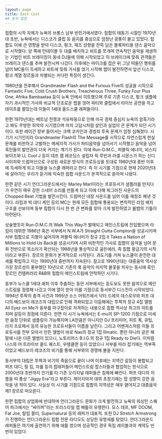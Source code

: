 ```yaml
---
layout: page
title: East Cost
## 동부 힙합
---
```

힙합의 시작 자체가 뉴욕의 브롱스 남부 빈민가에서였다. 힙합의 태동기 시절인 1970년대 초반, 뉴욕에서는 디스코가 클럽 등 음지를 중심으로 엄청난 광풍이 불고 있었다. 힙합도 이에 큰 영향을 받아 디스코, 펑크, 재즈 성향을 잔뜩 담은 블록파티용 댄스 음악으로 시작했다. 양 쪽에 턴테이블 두 대를 배치하고 비트를 쪼개며 연속적인 음악을 재생하는 기법인 비트 브레이킹이 동네 DJ들에 의해 시작되었고 이 브레이크에 맞춰 관객들은 브레이크 댄스를 추며 발전시켜 나갔다. 이후에는 마이크를 잡은 뒤 그냥 떠들던 행위를 넘어 MC들이 득세하고 비트에 맞춰 가사를 얹기 시작해 랩이 발전하면서 앞선 디스코, 펑크 계열 장르들과 차별되는 커다란 특징이 생긴다.

1980년을 전후해서 Grandmaster Flash and the Furious Five의 성공을 시작으로 Fantastic Five, Cold Crush Brothers, Treacherous Three, Funky Four Plus One, Afrika Bambaataa 등이 뉴욕 안에서 히트했으며 주로 기존 디스코, 펑크 샘플에 자기 과시적인 가사와 비교적 단조로운 랩을 얹어 파티와 클럽에서 라이브 공연을 하고 테이프를 팔았는데 이들이 1세대 올드스쿨 래퍼들이다.

한편 1970년대는 베트남 전쟁과 석유파동으로 인해 미국 경제 중심지 뉴욕의 암흑기라고 봐도 무방한 최악의 시기였으며 마치 고담시처럼 살인과 실업이 큰 문제가 되던 시기이다. 또한 레이건 정부 들어서는 크랙 코카인과 경범죄 투옥 문제가 엄청 심해졌다. 시기가 시기인지라 Grandmaster Flash의 The Message를 시작으로 자연스럽게 현실 문제를 비판하고 고발하는 메세지적 가사가 파티음악을 넘어서기 시작했고 음악을 넘어 흑인들의 발언권이 더욱 커지는 계기가 된다. 이에 Run-D.M.C., 퍼블릭 에너미, 비스티 보이즈와 LL Cool J 등이 데프 잼 레코딩스 설립자 릭 루빈과 러셀 시몬스가 하는 신디사이저와 드럼머신으로 구성된 새로운 방식의 프로듀싱을 토대로 1980년대 중반 이후에 득세하게 되고 이들을 뉴스쿨 래퍼라고 한다. 즉 이 시기를 기점으로 현재 2020년대에 살아가는 우리가 듣기에 익숙한 힙합 사운드가 본격적으로 쏟아져 나왔다.

한편 같은 시기 언더그라운드에서는 Marley Marl이라는 프로듀서가 샘플러를 만지다가 우연히 매우 강한 스네어 소리를 만들게 되고 이에 더해 찌그러진 사운드의 Chopped Beat 기법을 발전시킨다. 드럼머신 내장 사운드를 넘어 이를 재창조 해낸 것 이다. 라킴과 빅 대디 케인 등의 MC는 현재 모든 힙합에 통용되는 변칙적인 라임 배치 구조를 선보이며 동부 힙합이 다시 한 번 큰 변화를 맞아 크게 발전하였고 붐뱁의 기틀이 마련된다.

상술했듯이 Run-D.M.C.의 Walk This Way가 발매되고 메인스트림에 진입했으며 라킴이 데뷔한 1986년 혹은 서부에서 N.W.A가 Straight Outta Compton을 성공시키며 서부 힙합으로 지평이 넓어지며 퍼블릭 에너미가 정규 2집 It Takes a Nation of Millions to Hold Us Back을 성공시키며 사회 비판적인 가사로 힙합이 음악을 넘어 문화 전반으로 목소리가 확산되는 1988년을 통상적으로 골든에라, 즉 힙합 황금기의 시작이라고 부른다. 장르의 분화가 본격적으로 시작된다. 과도기를 거쳐 뉴스쿨이 완전한 대세를 확립하고 이는 1990년대 중반까지 지속된다. 참고로 1990년대는 대중음악 역사상 가장 장르성이 풍부했던 10년으로 기존의 록 음악이 마지막 불꽃을 피우는 동시에 흑인 장르인 컨템퍼러리 R&B와 힙합이 메인스트림에 안착하던 시기다.

동부가 뉴스쿨 1세대 래퍼 이후 주춤하는 동안 서부에서는 듣도보도 못한 음악으로 메인스트림을 점령해 나갔고 이에 열이 받아 이를 기점으로 동서부간 디스전이 시작되었다. 1994년 투팍의 총격 사건과 1995년 소스 어워즈에서 닥터 드레의 데스로우와 퍼프 대디의 배드보이 레코즈의 대립으로 인해 격화되었고 이듬해에는 투팍의 정규 4집 앨범 All Eyez on Me가 동부를 마구잡이로 저격하는 내용으로 힙합 역사상 최고의 히트를 치며 갈등이 정점에 이른다. 한편 이 시기 뉴욕에서는 E-mu의 SP-1200 기점으로 미세한 음정 단위로 샘플링이 가능해지며 LA만큼은 아니지만 DJ 프리미어, 피트 록, 큐팁, 라지 프로페서 등의 유능한 프로듀서들이 이름을 날린다. 그리고 어벤져스처럼 이들 프로듀서를 전부 모아서 만든 앨범이 바로 Nas의 정규 1집 Illmatic. 뿐만 아니라 같은 해 말에 나온 다른 앨범이 있으니, 노토리어스 B.I.G.의 정규 1집 Ready to Die다. 이처럼 나스와 어 트라이브 콜드 퀘스트, 우탱클랜 등이 있었으나 서부를 따라 잡기에는 역부족이었고 배드보이 레코즈의 비기를 통해 서부와의 경쟁에 불을 지핀다.

동서부의 대립은 투팍과 비기의 죽음으로 끝이 나며 이후에는 지역간 갈등이 봉합되고 퍼프 대디, 릴 킴, 자룰 등의 팝래퍼들이 메인스트림 팝스타들과 협업하는 방식으로 2000년대 초반까지 인기를 타 기존 오리지널 래퍼들은 침체에 빠진다. 퍼프 대디의 이름을 따 통상 “Jiggy Era”라고 부른다. 제이지마저 데뷔 초창기에는 팝 성향이 강한 음악을 낸 적이 있다. 사실상 이 시기를 기점으로 힙합의 지역성은 매우 옅어지고 대중음악 제1 장르로 떠오른다.

한편 힙합의 상업화에 반대하며 언더그라운드 문화가 크게 발전하고 뉴욕의 워싱턴 스퀘어 파크에서는 “싸이퍼”라는 프리스타일 랩 배틀이 유행한다. 모스 데프, MF DOOM, Fat Joe, 탈립 콸리, Supernatural 등의 래퍼가 대표적. 또한 DJ Stretch Armstrong가 진행하는 언더그라운드 힙합 전문 라디오도 상당한 유명세를 탔었다. 언더그라운드 래퍼들은 여기에 출연하기 위해 애를 썼으며 성공적인 경우 독립 레이블과의 계약도 빈번히 있었다.
